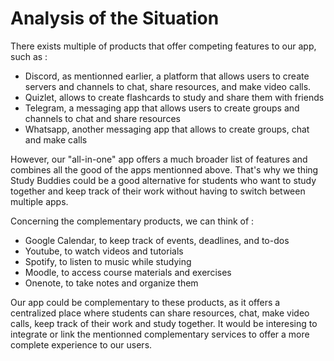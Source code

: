 # Analysis of the Situation

There exists multiple of products that offer competing features to our app, such as :
- Discord, as mentionned earlier, a platform that allows users to create servers and channels to chat, share resources, and make video calls.
- Quizlet, allows to create flashcards to study and share them with friends
- Telegram, a messaging app that allows users to create groups and channels to chat and share resources
- Whatsapp, another messaging app that allows to create groups, chat and make calls

However, our "all-in-one" app offers a much broader list of features and combines all the good of the apps mentionned above. That's why we thing Study Buddies could be a good alternative for students who want to study together and keep track of their work without having to switch between multiple apps.

Concerning the complementary products, we can think of :
- Google Calendar, to keep track of events, deadlines, and to-dos
- Youtube, to watch videos and tutorials
- Spotify, to listen to music while studying
- Moodle, to access course materials and exercises
- Onenote, to take notes and organize them

Our app could be complementary to these products, as it offers a centralized place where students can share resources, chat, make video calls, keep track of their work and study together. It would be interesing to integrate or link the mentionned complementary services to offer a more complete experience to our users.